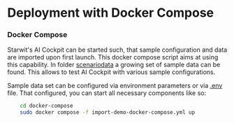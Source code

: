 # Deployment with Docker Compose

### Docker Compose
Starwit's AI Cockpit can be started such, that sample configuration and data are imported upon first launch. This docker compose script aims at using this capability. In folder [scenariodata](scenariodata/) a growing set of sample data can be found. This allows to test AI Cockpit with various sample configurations.

Sample data set can be configured via environment parameters or via [.env](./.env) file. That configured, you can start all necessary components like so:

```bash
    cd docker-compose
    sudo docker compose -f import-demo-docker-compose.yml up
```